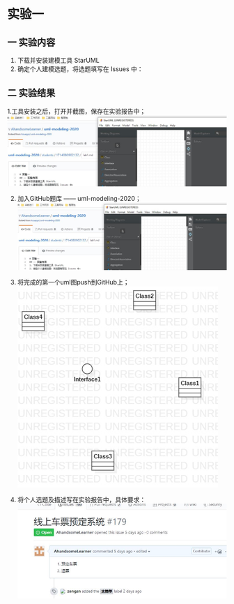 # 实验一
## 一 实验内容
1. 下载并安装建模工具 StarUML
2. 确定个人建模选题，将选题填写在 Issues 中：
## 二 实验结果
1.工具安装之后，打开并截图，保存在实验报告中；
![软件安装截图](./软件安装截图.jpg)

2. 加入GitHub题库 —— uml-modeling-2020；
![左侧显示已加入题库](./软件安装截图.jpg)

3. 将完成的第一个uml图push到GitHub上；  
![第一个UML图](./MyFirstModul.jpg) 

4. 将个人选题及描述写在实验报告中，具体要求：
![issue创建截图](./issue创建截图.jpg)
